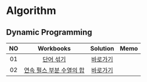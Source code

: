 # Algorithm 

## Dynamic Programming
|<center>NO|                   <center>Workbooks                   |          <center>Solution          |<center>Memo|
|:---:|:-----------------------------------------------------:|:----------------------------------:|:---:|
|01| [단어 섞기](https://www.acmicpc.net/problem/9177) | [바로가기](./Solution/단어%20섞기) ||
|02| [연속 펄스 부분 수열의 합](https://school.programmers.co.kr/learn/courses/30/lessons/161988) | [바로가기](./Solution/연속%20펄스%20부분%20수열의%20합) ||




